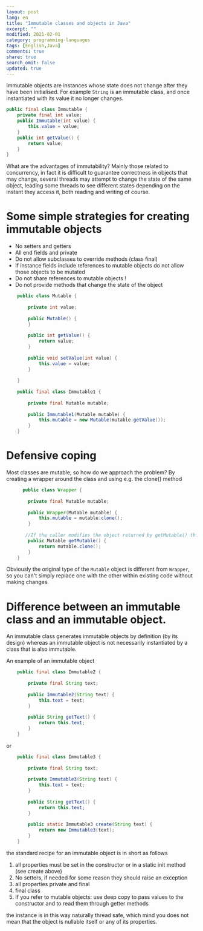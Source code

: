 ```yaml
---
layout: post
lang: en
title: "Immutable classes and objects in Java"
excerpt: ""
modified: 2021-02-01
category: programming-languages
tags: [English,Java]
comments: true
share: true
search_omit: false
updated: true
---
```


Immutable objects are instances whose state does not change after they have been initialised. For example `String` is an immutable class, and once instantiated with its value it no longer changes.

```java
public final class Immutable {
    private final int value;
    public Immutable(int value) {
        this.value = value;
    }
    public int getValue() {
        return value;
    }
}
```
What are the advantages of immutability?
Mainly those related to concurrency, in fact it is difficult to guarantee correctness in objects that may change, several threads may attempt to change the state of the same object, leading some threads to see different states depending on the instant they access it, both reading and writing of course.

# Some simple strategies for creating immutable objects

* No setters and getters
* All end fields and private
* Do not allow subclasses to override methods (class final)
* If instance fields include references to mutable objects do not allow those objects to be mutated
* Do not share references to mutable objects !
* Do not provide methods that change the state of the object


```java
    public class Mutable {
    
        private int value;
    
        public Mutable() {
        }
    
        public int getValue() {
            return value;
        }
    
        public void setValue(int value) {
            this.value = value;
        }
    
    }
    
    public final class Immutable1 {
    
        private final Mutable mutable;
    
        public Immutable1(Mutable mutable) {
            this.mutable = new Mutable(mutable.getValue());
        }
    }
```

# Defensive coping

  Most classes are mutable, so how do we approach the problem? By creating a wrapper around the class and using e.g. the clone() method
  
```java
      public class Wrapper {
    
        private final Mutable mutable;
    
        public Wrapper(Mutable mutable) {
            this.mutable = mutable.clone();
        }
    
       //If the caller modifies the object returned by getMutable() this has no effect on the object referred to in Wrapper
        public Mutable getMutable() {
            return mutable.clone();
        }
    }
```
Obviously the original type of the `Mutable` object is different from `Wrapper`, so you can't simply replace one with the other within existing code without making changes.

# Difference between an immutable class and an immutable object.

An immutable class generates immutable objects by definition (by its design) whereas an immutable object is not necessarily instantiated by a class that is also immutable.

An example of an immutable object

```java
    public final class Immutable2 {
    
        private final String text;
    
        public Immutable2(String text) {
            this.text = text;
        }
    
        public String getText() {
            return this.text;
        }
    }
```

or

```java 
    public final class Immutable3 {
    
        private final String text;
    
        private Immutable3(String text) {
            this.text = text;
        }
    
        public String getText() {
            return this.text;
        }
    
        public static Immutable3 create(String text) {
            return new Immutable3(text);
        }
    }
```
    
the standard recipe for an immutable object is in short as follows 

1. all properties must be set in the constructor or in a static init method (see create above)
2. No setters, if needed for some reason they should raise an exception
3. all properties private and final
4. final class 
5. If you refer to mutable objects: use deep copy to pass values to the constructor and to read them through getter methods

the instance is in this way naturally thread safe, which mind you does not mean that the object is nullable itself or any of its properties.